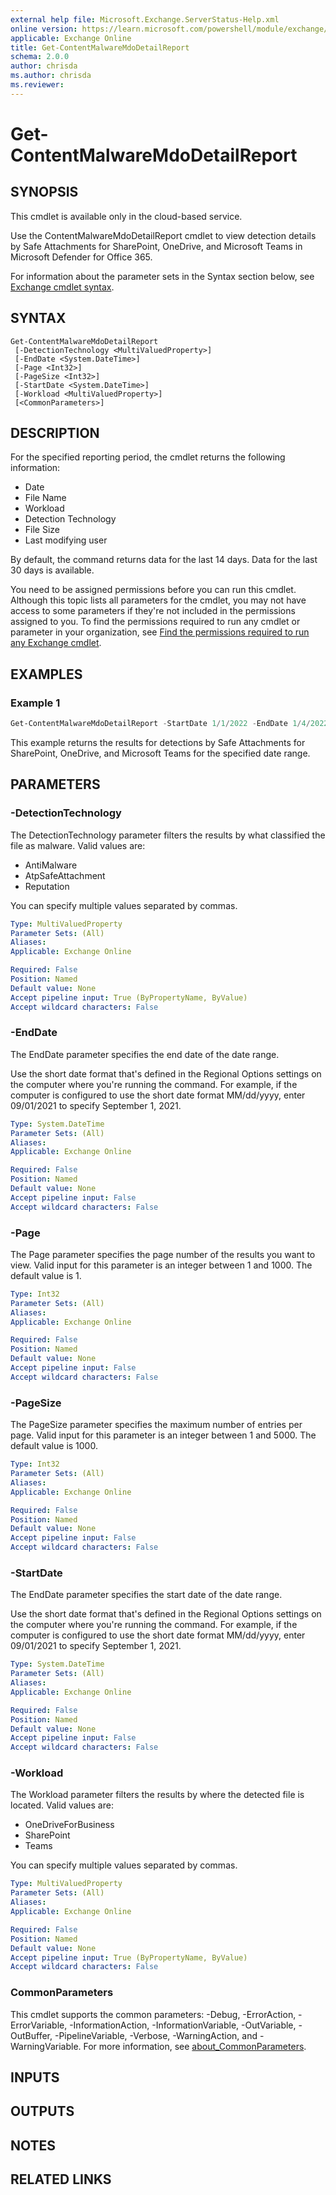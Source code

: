 ```yaml
---
external help file: Microsoft.Exchange.ServerStatus-Help.xml
online version: https://learn.microsoft.com/powershell/module/exchange/get-contentmalwaremdodetailreport
applicable: Exchange Online
title: Get-ContentMalwareMdoDetailReport
schema: 2.0.0
author: chrisda
ms.author: chrisda
ms.reviewer:
---
```


# Get-ContentMalwareMdoDetailReport

## SYNOPSIS
This cmdlet is available only in the cloud-based service.

Use the ContentMalwareMdoDetailReport cmdlet to view detection details by Safe Attachments for SharePoint, OneDrive, and Microsoft Teams in Microsoft Defender for Office 365.

For information about the parameter sets in the Syntax section below, see [Exchange cmdlet syntax](https://learn.microsoft.com/powershell/exchange/exchange-cmdlet-syntax).

## SYNTAX

```
Get-ContentMalwareMdoDetailReport
 [-DetectionTechnology <MultiValuedProperty>]
 [-EndDate <System.DateTime>]
 [-Page <Int32>]
 [-PageSize <Int32>]
 [-StartDate <System.DateTime>]
 [-Workload <MultiValuedProperty>]
 [<CommonParameters>]
```

## DESCRIPTION
For the specified reporting period, the cmdlet returns the following information:

- Date
- File Name
- Workload
- Detection Technology
- File Size
- Last modifying user

By default, the command returns data for the last 14 days. Data for the last 30 days is available.

You need to be assigned permissions before you can run this cmdlet. Although this topic lists all parameters for the cmdlet, you may not have access to some parameters if they're not included in the permissions assigned to you. To find the permissions required to run any cmdlet or parameter in your organization, see [Find the permissions required to run any Exchange cmdlet](https://learn.microsoft.com/powershell/exchange/find-exchange-cmdlet-permissions).

## EXAMPLES

### Example 1
```powershell
Get-ContentMalwareMdoDetailReport -StartDate 1/1/2022 -EndDate 1/4/2022 -DetectionTechnology AtpSafeAttachment
```

This example returns the results for detections by Safe Attachments for SharePoint, OneDrive, and Microsoft Teams for the specified date range.

## PARAMETERS

### -DetectionTechnology
The DetectionTechnology parameter filters the results by what classified the file as malware. Valid values are:

- AntiMalware
- AtpSafeAttachment
- Reputation

You can specify multiple values separated by commas.

```yaml
Type: MultiValuedProperty
Parameter Sets: (All)
Aliases:
Applicable: Exchange Online

Required: False
Position: Named
Default value: None
Accept pipeline input: True (ByPropertyName, ByValue)
Accept wildcard characters: False
```

### -EndDate
The EndDate parameter specifies the end date of the date range.

Use the short date format that's defined in the Regional Options settings on the computer where you're running the command. For example, if the computer is configured to use the short date format MM/dd/yyyy, enter 09/01/2021 to specify September 1, 2021.

```yaml
Type: System.DateTime
Parameter Sets: (All)
Aliases:
Applicable: Exchange Online

Required: False
Position: Named
Default value: None
Accept pipeline input: False
Accept wildcard characters: False
```

### -Page
The Page parameter specifies the page number of the results you want to view. Valid input for this parameter is an integer between 1 and 1000. The default value is 1.

```yaml
Type: Int32
Parameter Sets: (All)
Aliases:
Applicable: Exchange Online

Required: False
Position: Named
Default value: None
Accept pipeline input: False
Accept wildcard characters: False
```

### -PageSize
The PageSize parameter specifies the maximum number of entries per page. Valid input for this parameter is an integer between 1 and 5000. The default value is 1000.

```yaml
Type: Int32
Parameter Sets: (All)
Aliases:
Applicable: Exchange Online

Required: False
Position: Named
Default value: None
Accept pipeline input: False
Accept wildcard characters: False
```

### -StartDate
The EndDate parameter specifies the start date of the date range.

Use the short date format that's defined in the Regional Options settings on the computer where you're running the command. For example, if the computer is configured to use the short date format MM/dd/yyyy, enter 09/01/2021 to specify September 1, 2021.

```yaml
Type: System.DateTime
Parameter Sets: (All)
Aliases:
Applicable: Exchange Online

Required: False
Position: Named
Default value: None
Accept pipeline input: False
Accept wildcard characters: False
```

### -Workload
The Workload parameter filters the results by where the detected file is located. Valid values are:

- OneDriveForBusiness
- SharePoint
- Teams

You can specify multiple values separated by commas.

```yaml
Type: MultiValuedProperty
Parameter Sets: (All)
Aliases:
Applicable: Exchange Online

Required: False
Position: Named
Default value: None
Accept pipeline input: True (ByPropertyName, ByValue)
Accept wildcard characters: False
```

### CommonParameters
This cmdlet supports the common parameters: -Debug, -ErrorAction, -ErrorVariable, -InformationAction, -InformationVariable, -OutVariable, -OutBuffer, -PipelineVariable, -Verbose, -WarningAction, and -WarningVariable. For more information, see [about_CommonParameters](https://go.microsoft.com/fwlink/p/?LinkID=113216).

## INPUTS

## OUTPUTS

## NOTES

## RELATED LINKS
